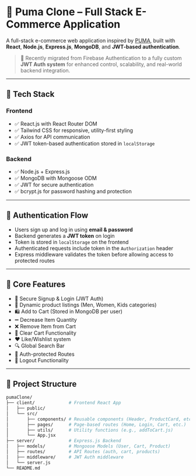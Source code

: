 # 🐾 Puma Clone – Full Stack E-Commerce Application

A full-stack e-commerce web application inspired by [PUMA](https://puma-clone-zpmn.vercel.app/), built with **React**, **Node.js**, **Express.js**, **MongoDB**, and **JWT-based authentication**.

> 🔐 Recently migrated from Firebase Authentication to a fully custom **JWT Auth system** for enhanced control, scalability, and real-world backend integration.

---

## 🚀 Tech Stack

### Frontend

- ✅ React.js with React Router DOM
- ✅ Tailwind CSS for responsive, utility-first styling
- ✅ Axios for API communication
- ✅ JWT token-based authentication stored in `localStorage`

### Backend

- ✅ Node.js + Express.js
- ✅ MongoDB with Mongoose ODM
- ✅ JWT for secure authentication
- ✅ bcrypt.js for password hashing and protection

---

## 🔐 Authentication Flow

- Users sign up and log in using **email & password**
- Backend generates a **JWT token** on login
- Token is stored in `localStorage` on the frontend
- Authenticated requests include token in the `Authorization` header
- Express middleware validates the token before allowing access to protected routes

---

## 🛒 Core Features

- 🔐 Secure Signup & Login (JWT Auth)
- 👟 Dynamic product listings (Men, Women, Kids categories)
- 🛍️ Add to Cart (Stored in MongoDB per user)
- ➖ Decrease Item Quantity
- ❌ Remove Item from Cart
- 🧹 Clear Cart Functionality
- ❤️ Like/Wishlist system
- 🔍 Global Search Bar
- 👤 Auth-protected Routes
- 🚪 Logout Functionality

---

## 📁 Project Structure

```bash
pumaClone/
├── client/             # Frontend React App
│   ├── public/
│   └── src/
│       ├── components/ # Reusable components (Header, ProductCard, etc.)
│       ├── pages/      # Page-based routes (Home, Login, Cart, etc.)
│       ├── utils/      # Utility functions (e.g., addToCart.js)
│       └── App.jsx
├── server/             # Express.js Backend
│   ├── models/         # Mongoose Models (User, Cart, Product)
│   ├── routes/         # API Routes (auth, cart, products)
│   ├── middleware/     # JWT Auth middleware
│   └── server.js
└── README.md
